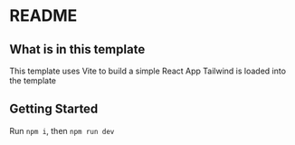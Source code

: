 # README

## What is in this template

This template uses Vite to build a simple React App
Tailwind is loaded into the template

## Getting Started

Run `npm i`, then `npm run dev`
